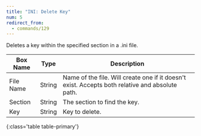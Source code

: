 ```yaml
---
title: "INI: Delete Key"
num: 5
redirect_from:
  - commands/129
---
```


Deletes a key within the specified section in a .ini file.

| Box Name | Type | Description | 
|-------|--------|--------
|File Name|	String	|Name of the file. Will create one if it doesn't exist. Accepts both relative and absolute path.
|Section|	String|	The section to find the key.
|Key	|String	|Key to delete.
{:class='table table-primary'}









